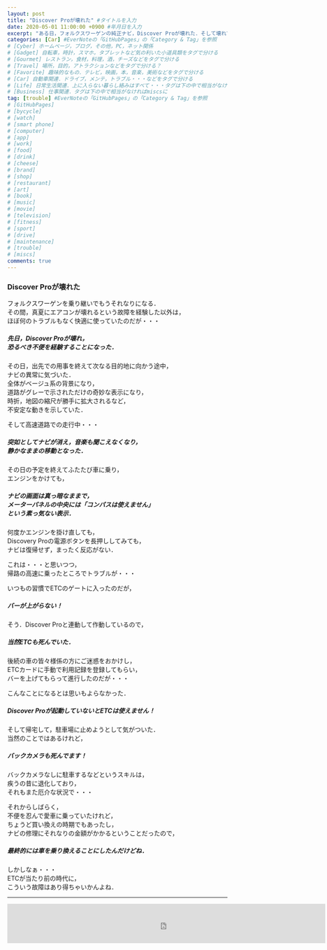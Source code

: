 ```yaml
---
layout: post
title: "Discover Proが壊れた" #タイトルを入力
date: 2020-05-01 11:00:00 +0900 #年月日を入力
excerpt: "ある日，フォルクスワーゲンの純正ナビ，Discover Proが壊れた．そして壊れてみるとそれは相応に不便で・・・" #home画面でタイトルの下に表示される短文を入力
categories: [Car] #EverNoteの「GitHubPages」の「Category & Tag」を参照
# [Cyber] ホームページ，ブログ，その他，PC，ネット関係
# [Gadget] 自転車，時計，スマホ，タブレットなど気の利いた小道具類をタグで分ける
# [Gourmet] レストラン，食材，料理，酒，チーズなどをタグで分ける
# [Travel] 場所，目的，アトラクションなどをタグで分ける？
# [Favorite] 趣味的なもの．テレビ，映画，本，音楽，美術などをタグで分ける
# [Car] 自動車関連．ドライブ，メンテ，トラブル・・・などをタグで分ける
# [Life] 日常生活関連．上に入らない暮らし絡みはすべて・・・タグは下の中で相当がなければmiscsに
# [Business] 仕事関連．タグは下の中で相当がなければmiscsに
tag: [trouble] #EverNoteの「GitHubPages」の「Category & Tag」を参照
# [GitHubPages]
# [bycycle]
# [watch]
# [smart phone]
# [computer]
# [app]
# [work]
# [food]
# [drink]
# [cheese]
# [brand]
# [shop]
# [restaurant]
# [art]
# [book]
# [music]
# [movie]
# [television]
# [fitness]
# [sport]
# [drive]
# [maintenance]
# [trouble]
# [miscs]
comments: true
---
```

### Discover Proが壊れた
フォルクスワーゲンを乗り継いでもうそれなりになる．  
その間，真夏にエアコンが壊れるという故障を経験した以外は，  
ほぼ何のトラブルもなく快適に使っていたのだが・・・

##### 先日，Discover Proが壊れ，<br />恐るべき不便を経験することになった．

その日，出先での用事を終えて次なる目的地に向かう途中，  
ナビの異常に気づいた．  
全体がベージュ系の背景になり，  
道路がグレーで示されただけの奇妙な表示になり，  
時折，地図の縮尺が勝手に拡大されるなど，  
不安定な動きを示していた．

そして高速道路での走行中・・・
##### 突如としてナビが消え，音楽も聞こえなくなり，<br />静かなままの移動となった．

その日の予定を終えてふたたび車に乗り，  
エンジンをかけても，

##### ナビの画面は真っ暗なままで，<br />メーターパネルの中央には「コンパスは使えません」<br />という素っ気ない表示．

何度かエンジンを掛け直しても，  
Discovery Proの電源ボタンを長押ししてみても，  
ナビは復帰せず，まったく反応がない．

これは・・・と思いつつ，  
帰路の高速に乗ったところでトラブルが・・・

いつもの習慣でETCのゲートに入ったのだが，
##### バーが上がらない！

そう．Discover Proと連動して作動しているので，
##### 当然ETCも死んでいた．

後続の車の皆々様係の方にご迷惑をおかけし，  
ETCカードに手動で利用記録を登録してもらい，  
バーを上げてもらって進行したのだが・・・

こんなことになるとは思いもよらなかった．  
##### Discover Proが起動していないとETCは使えません！

そして帰宅して，駐車場に止めようとして気がついた．  
当然のことではあるけれど，
##### バックカメラも死んでます！
バックカメラなしに駐車するなどというスキルは，  
疾うの昔に退化しており，  
それもまた厄介な状況で・・・

それからしばらく，  
不便を忍んで愛車に乗っていたけれど，  
ちょうど買い換えの時期でもあったし，  
ナビの修理にそれなりの金額がかかるということだったので，
##### 最終的には車を乗り換えることにしたんだけどね．

しかしなぁ・・・  
ETCが当たり前の時代に，  
こういう故障はあり得ちゃいかんよね．

*****

<iframe src="https://rcm-fe.amazon-adsystem.com/e/cm?o=9&p=48&l=ez&f=ifr&linkID=850b58a06c65ee4a69681349a14046b9&t=palibera-22&tracking_id=palibera-22" width="728" height="90" scrolling="no" border="0" marginwidth="0" style="border:none;" frameborder="0"></iframe>
